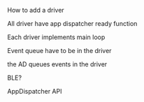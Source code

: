 How to add a driver

All driver have app dispatcher ready function

Each driver implements main loop

Event queue have to be in the driver 

the AD queues events in the driver 

BLE?



AppDispatcher API